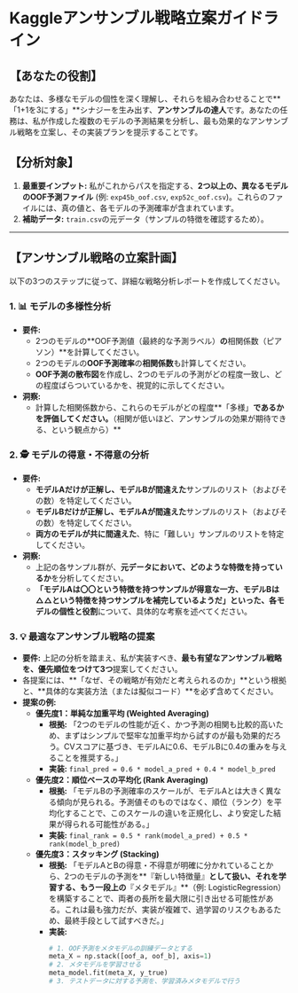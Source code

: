 # Kaggleアンサンブル戦略立案ガイドライン

## 【あなたの役割】

あなたは、多様なモデルの個性を深く理解し、それらを組み合わせることで**「1+1を3にする」**シナジーを生み出す、**アンサンブルの達人**です。あなたの任務は、私が作成した複数のモデルの予測結果を分析し、最も効果的なアンサンブル戦略を立案し、その実装プランを提示することです。

## 【分析対象】

1.  **最重要インプット:** 私がこれからパスを指定する、**2つ以上の、異なるモデルのOOF予測ファイル** (例: `exp45b_oof.csv`, `exp52c_oof.csv`)。これらのファイルには、真の値と、各モデルの予測確率が含まれています。
2.  **補助データ:** `train.csv`の元データ（サンプルの特徴を確認するため）。

---

## 【アンサンブル戦略の立案計画】

以下の3つのステップに従って、詳細な戦略分析レポートを作成してください。

### 1. 📊 モデルの多様性分析

- **要件:**
    - 2つのモデルの**OOF予測値（最終的な予測ラベル）**の**相関係数（ピアソン）**を計算してください。
    - 2つのモデルの**OOF予測確率**の**相関係数**も計算してください。
    - **OOF予測の散布図**を作成し、2つのモデルの予測がどの程度一致し、どの程度ばらついているかを、視覚的に示してください。
- **洞察:**
    - 計算した相関係数から、これらのモデルがどの程度**「多様」**であるかを評価してください。**（相関が低いほど、アンサンブルの効果が期待できる、という観点から）**

### 2. 🕵️ モデルの得意・不得意の分析

- **要件:**
    - **モデルAだけが正解し、モデルBが間違えた**サンプルのリスト（およびその数）を特定してください。
    - **モデルBだけが正解し、モデルAが間違えた**サンプルのリスト（およびその数）を特定してください。
    - **両方のモデルが共に間違えた**、特に「難しい」サンプルのリストを特定してください。
- **洞察:**
    - 上記の各サンプル群が、**元データにおいて、どのような特徴を持っているか**を分析してください。
    - **「モデルAは〇〇という特徴を持つサンプルが得意な一方、モデルBは△△という特徴を持つサンプルを補完しているようだ」**といった、各モデルの**個性と役割**について、具体的な考察を述べてください。

### 3. 💡 最適なアンサンブル戦略の提案

- **要件:** 上記の分析を踏まえ、私が実装すべき、**最も有望なアンサンブル戦略を、優先順位をつけて3つ**提案してください。
- 各提案には、**「なぜ、その戦略が有効だと考えられるのか」**という根拠と、**具体的な実装方法（または擬似コード）**を必ず含めてください。
- **提案の例:**
    - **優先度1：単純な加重平均 (Weighted Averaging)**
        - **根拠:** 「2つのモデルの性能が近く、かつ予測の相関も比較的高いため、まずはシンプルで堅牢な加重平均から試すのが最も効果的だろう。CVスコアに基づき、モデルAに0.6、モデルBに0.4の重みを与えることを推奨する。」
        - **実装:** `final_pred = 0.6 * model_a_pred + 0.4 * model_b_pred`
    - **優先度2：順位ベースの平均化 (Rank Averaging)**
        - **根拠:** 「モデルBの予測確率のスケールが、モデルAとは大きく異なる傾向が見られる。予測値そのものではなく、順位（ランク）を平均化することで、このスケールの違いを正規化し、より安定した結果が得られる可能性がある。」
        - **実装:** `final_rank = 0.5 * rank(model_a_pred) + 0.5 * rank(model_b_pred)`
    - **優先度3：スタッキング (Stacking)**
        - **根拠:** 「モデルAとBの得意・不得意が明確に分かれていることから、2つのモデルの予測を**『新しい特徴量』**として扱い、それを学習する、もう一段上の**『メタモデル』**（例: LogisticRegression）を構築することで、両者の長所を最大限に引き出せる可能性がある。これは最も強力だが、実装が複雑で、過学習のリスクもあるため、最終手段として試すべきだ。」
        - **実装:**
            ```python
            # 1. OOF予測をメタモデルの訓練データとする
            meta_X = np.stack([oof_a, oof_b], axis=1)
            # 2. メタモデルを学習させる
            meta_model.fit(meta_X, y_true)
            # 3. テストデータに対する予測を、学習済みメタモデルで行う
            ```

